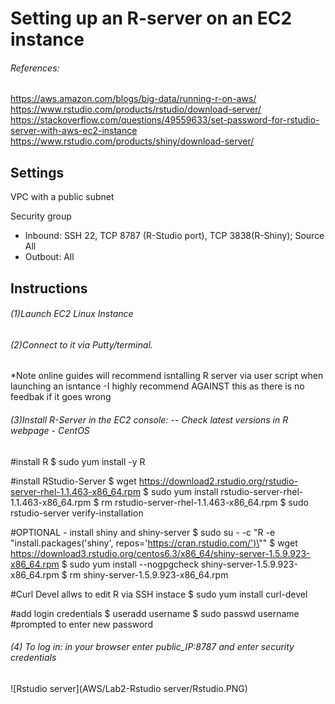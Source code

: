 # Setting up an R-server on an EC2 instance

###### References:
https://aws.amazon.com/blogs/big-data/running-r-on-aws/
https://www.rstudio.com/products/rstudio/download-server/
https://stackoverflow.com/questions/49559633/set-password-for-rstudio-server-with-aws-ec2-instance
https://www.rstudio.com/products/shiny/download-server/


## Settings


VPC with a public subnet

Security group
  - Inbound: SSH 22, TCP 8787 (R-Studio port), TCP 3838(R-Shiny); Source All 
  - Outbout: All 

## Instructions


###### (1)Launch EC2 Linux Instance 
###### (2)Connect to it via Putty/terminal. 

*Note online guides will recommend isntalling R server via user script when launching an isntance
  -I highly recommend AGAINST this as there is no feedbak if it goes wrong 

###### (3)Install R-Server in the EC2 console: -- Check latest versions in R webpage - CentOS

#install R
$ sudo yum install -y R

#install RStudio-Server 
$ wget https://download2.rstudio.org/rstudio-server-rhel-1.1.463-x86_64.rpm
$ sudo yum install rstudio-server-rhel-1.1.463-x86_64.rpm
$ rm rstudio-server-rhel-1.1.463-x86_64.rpm
$ sudo rstudio-server verify-installation

#OPTIONAL - install shiny and shiny-server
$ sudo su - \-c "R -e \"install.packages('shiny', repos='https://cran.rstudio.com/')\""
$ wget https://download3.rstudio.org/centos6.3/x86_64/shiny-server-1.5.9.923-x86_64.rpm
$ sudo yum install --nogpgcheck shiny-server-1.5.9.923-x86_64.rpm
$ rm shiny-server-1.5.9.923-x86_64.rpm

#Curl Devel allws to edit R via SSH instace 
$ sudo yum install curl-devel

#add login credentials
$ useradd username
$ sudo passwd username 
#prompted to enter new password


###### (4) To log in:  in your browser enter public_IP:8787 and enter security credentials 

![Rstudio server](AWS/Lab2-Rstudio server/Rstudio.PNG)
